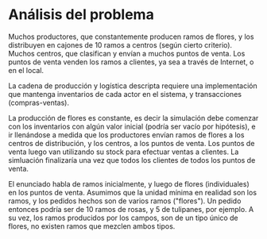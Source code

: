 # Análisis del problema 

Muchos productores, que constantemente producen ramos de flores, y los distribuyen en cajones de 10 ramos a centros (según cierto criterio). Muchos centros, que clasifican y envían a muchos puntos de venta. Los puntos de venta venden los ramos a clientes, ya sea a través de Internet, o en el local. 

La cadena de producción y logística descripta requiere una implementación que mantenga inventarios de cada actor en el sistema, y transacciones (compras-ventas). 

La producción de flores es constante, es decir la simulación debe comenzar con los inventarios con algún valor inicial (podría ser vacío por hipótesis), e ir llenándose a medida que los productores envían ramos de flores a los centros de distribución, y los centros, a los puntos de venta. Los puntos de venta luego van utilizando su stock para efectuar ventas a clientes. La simluación finalizaría una vez que todos los clientes de todos los puntos de venta.

El enunciado habla de ramos inicialmente, y luego de flores (individuales) en los puntos de venta. Asumimos que la unidad mínima en realidad son los ramos, y los pedidos hechos son de varios ramos ("flores"). Un pedido entonces podría ser de 10 ramos de rosas, y 5 de tulipanes, por ejemplo. A su vez, los ramos producidos por los campos, son de un tipo único de flores, no existen ramos que mezclen ambos tipos.


